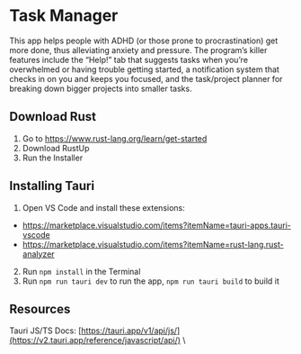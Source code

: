# Task Manager
This app helps people with ADHD (or those prone to procrastination) get more done, thus alleviating anxiety and pressure. The program’s killer features include the “Help!” tab that suggests tasks when you’re overwhelmed or having trouble getting started, a notification system that checks in on you and keeps you focused, and the task/project planner for breaking down bigger projects into smaller tasks.
## Download Rust
1. Go to https://www.rust-lang.org/learn/get-started
2. Download RustUp
3. Run the Installer
## Installing Tauri
1. Open VS Code and install these extensions:
  - https://marketplace.visualstudio.com/items?itemName=tauri-apps.tauri-vscode
  - https://marketplace.visualstudio.com/items?itemName=rust-lang.rust-analyzer
2. Run `npm install` in the Terminal
3. Run `npm run tauri dev` to run the app, `npm run tauri build` to build it
## Resources
Tauri JS/TS Docs: [https://tauri.app/v1/api/js/](https://v2.tauri.app/reference/javascript/api/) \
